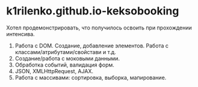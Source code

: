 # k1rilenko.github.io-keksobooking
Хотел продемонстрировать, что получилось освоить при прохождении интенсива.</br> 
1. Работа с DOM. Создание, добавление элементов. Работа с классами/атрибутами/свойстави и т.д.</br> 
2. Создание/работа с моковыми данными.</br> 
3. Обработка событий, валидация форм.</br> 
4. JSON, XMLHttpRequest, AJAX.</br> 
5. Работа с массивами: сортировка, выборка, мапирование.</br> 
